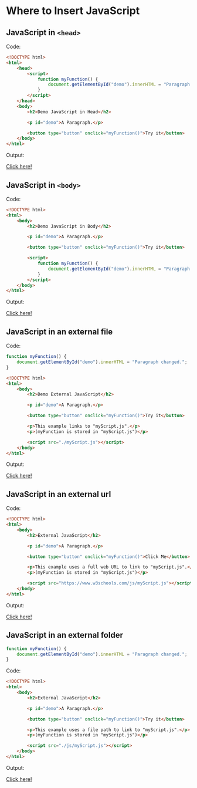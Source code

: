 # Where to Insert JavaScript

## JavaScript in `<head>`

Code: 

```html
<!DOCTYPE html>
<html>
    <head>
        <script>
            function myFunction() {
                document.getElementById("demo").innerHTML = "Paragraph changed.";
            }
        </script>
    </head>
    <body>
        <h2>Demo JavaScript in Head</h2>

        <p id="demo">A Paragraph.</p>

        <button type="button" onclick="myFunction()">Try it</button>
    </body>
</html> 
```

Output:

[Click here!](./Where_to_Insert_JavaScript/Example_1.html)

## JavaScript in `<body>`

Code: 

```html
<!DOCTYPE html>
<html>
    <body>
        <h2>Demo JavaScript in Body</h2>

        <p id="demo">A Paragraph.</p>

        <button type="button" onclick="myFunction()">Try it</button>

        <script>
            function myFunction() {
                document.getElementById("demo").innerHTML = "Paragraph changed.";
            }
        </script>
    </body>
</html> 
```

Output:

[Click here!](./Where_to_Insert_JavaScript/Example_2.html)

## JavaScript in an external file

Code: 

```js
function myFunction() {
    document.getElementById("demo").innerHTML = "Paragraph changed.";
}
```

```html
<!DOCTYPE html>
<html>
    <body>
        <h2>Demo External JavaScript</h2>

        <p id="demo">A Paragraph.</p>

        <button type="button" onclick="myFunction()">Try it</button>

        <p>This example links to "myScript.js".</p>
        <p>(myFunction is stored in "myScript.js")</p>

        <script src="./myScript.js"></script>
    </body>
</html>
```

Output:

[Click here!](./Where_to_Insert_JavaScript/Example_3.html)

## JavaScript in an external url

Code: 

```html
<!DOCTYPE html>
<html>
    <body>
        <h2>External JavaScript</h2>

        <p id="demo">A Paragraph.</p>

        <button type="button" onclick="myFunction()">Click Me</button>

        <p>This example uses a full web URL to link to "myScript.js".</p>
        <p>(myFunction is stored in "myScript.js")</p>

        <script src="https://www.w3schools.com/js/myScript.js"></script>
    </body>
</html>
```

Output:

[Click here!](./Where_to_Insert_JavaScript/Example_4.html)

## JavaScript in an external folder

```js
function myFunction() {
    document.getElementById("demo").innerHTML = "Paragraph changed.";
}
```

Code: 

```html
<!DOCTYPE html>
<html>
    <body>
        <h2>External JavaScript</h2>

        <p id="demo">A Paragraph.</p>

        <button type="button" onclick="myFunction()">Try it</button>

        <p>This example uses a file path to link to "myScript.js".</p>
        <p>(myFunction is stored in "myScript.js")</p>

        <script src="./js/myScript.js"></script>
    </body>
</html>
```

Output:

[Click here!](./Where_to_Insert_JavaScript/Example_5.html)